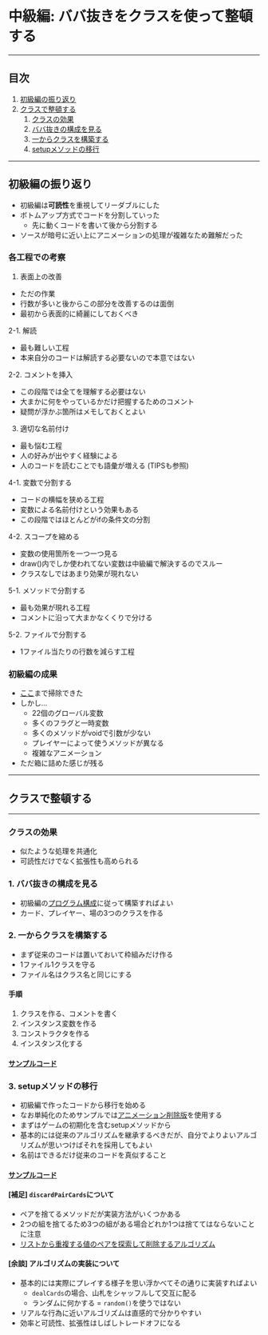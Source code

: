 # 中級編: ババ抜きをクラスを使って整頓する

---

## 目次

1. [初級編の振り返り](#1)
2. [クラスで整頓する](#2)
    1. [クラスの効果](#2-0)
    1. [ババ抜きの構成を見る](#2-1)
    1. [一からクラスを構築する](#2-2)
    1. [setupメソッドの移行](#2-3)

---

## <a name=1>初級編の振り返り</a>

- 初級編は**可読性**を重視してリーダブルにした
- ボトムアップ方式でコードを分割していった
    - 先に動くコードを書いて後から分割する
- ソースが暗号に近い上にアニメーションの処理が複雑なため難解だった

### 各工程での考察

1. 表面上の改善
- ただの作業
- 行数が多いと後からこの部分を改善するのは面倒
- 最初から表面的に綺麗にしておくべき

2-1. 解読
- 最も難しい工程
- 本来自分のコードは解読する必要ないので本意ではない

2-2. コメントを挿入
- この段階では全てを理解する必要はない
- 大まかに何をやっているかだけ把握するためのコメント
- 疑問が浮かぶ箇所はメモしておくとよい

3. 適切な名前付け
- 最も悩む工程
- 人の好みが出やすく経験による
- 人のコードを読むことでも語彙が増える (TIPSも参照)

4-1. 変数で分割する
- コードの横幅を狭める工程
- 変数による名前付けという効果もある
- この段階ではほとんどがifの条件文の分割

4-2. スコープを縮める
- 変数の使用箇所を一つ一つ見る
- draw()内でしか使われてない変数は中級編で解決するのでスルー
- クラスなしではあまり効果が現れない

5-1. メソッドで分割する
- 最も効果が現れる工程
- コメントに沿って大まかなくくりで分ける

5-2. ファイルで分割する
- 1ファイル当たりの行数を減らす工程

### 初級編の成果

- [ここ](../beginner/readableBabanuki_5.zip)まで掃除できた
- しかし…
    - 22個のグローバル変数
    - 多くのフラグと一時変数
    - 多くのメソッドがvoidで引数が少ない
    - プレイヤーによって使うメソッドが異なる
    - 複雑なアニメーション
- ただ箱に詰めた感じが残る

---

## <a name=2>**クラス**で整頓する</a>

---

### <a name=2-0>クラスの効果</a>
- 似たような処理を共通化
- 可読性だけでなく拡張性も高められる

### <a name=2-1>1. ババ抜きの構成を見る</a>

- 初級編の[プログラム構成](../beginner/beginner.md#4-4)に従って構築すればよい
- カード、プレイヤー、場の3つのクラスを作る

### <a name=2-2>2. 一からクラスを構築する</a>

- まず従来のコードは置いておいて枠組みだけ作る
- 1ファイル1クラスを守る
- ファイル名はクラス名と同じにする

#### 手順

1. クラスを作る、コメントを書く
2. インスタンス変数を作る
3. コンストラクタを作る
4. インスタンス化する

#### [サンプルコード](readableBabanuki_1.zip)

### 3. setupメソッドの移行

- 初級編で作ったコードから移行を始める
- なお単純化のためサンプルでは[アニメーション削除版](./contents/beginner/readableBabanuki_5_no_animations.zip)を使用する
- まずはゲームの初期化を含むsetupメソッドから
- 基本的には従来のアルゴリズムを継承するべきだが、自分でよりよいアルゴリズムが思いつけばそれを採用してもよい
- 名前はできるだけ従来のコードを真似すること

#### [サンプルコード](readableBabanuki_2.zip)

#### [補足] `discardPairCards`について
- ペアを捨てるメソッドだが実装方法がいくつかある
- 2つの組を捨てるため3つの組がある場合どれか1つは捨ててはならないことに注意
- [リストから重複する値のペアを探索して削除するアルゴリズム](discardPairCards_algorithm.zip)

#### [余談] アルゴリズムの実装について
- 基本的には実際にプレイする様子を思い浮かべてその通りに実装すればよい
    - `dealCards`の場合、山札をシャッフルして交互に配る
    - ランダムに何かする = `random()`を使うではない
- リアルな行為に近いアルゴリズムは直感的で分かりやすい
- 効率と可読性、拡張性はしばしトレードオフになる


